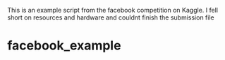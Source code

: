 This is an example script from the facebook competition on Kaggle. I fell short on resources and hardware and couldnt finish the submission file
# facebook_example

